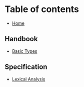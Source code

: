 # Table of contents

* [Home](README.md)

## Handbook

* [Basic Types](handbook/basic_types.md)

## Specification

* [Lexical Analysis](specification/lexical_analysis.md)

